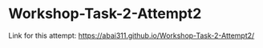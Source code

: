 # Workshop-Task-2-Attempt2
Link for this attempt: https://abai311.github.io/Workshop-Task-2-Attempt2/
